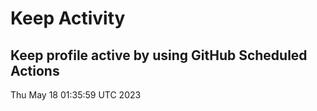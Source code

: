 # Keep Activity 
Keep profile active by using GitHub Scheduled Actions
--- 
Thu May 18 01:35:59 UTC 2023